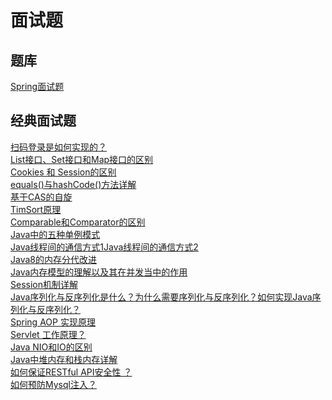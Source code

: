 # 面试题
## 题库
[Spring面试题](http://ifeve.com/spring-interview-questions-and-answers/)



## 经典面试题
[扫码登录是如何实现的？](https://www.jianshu.com/p/7f072ac61763) <br/>
[List接口、Set接口和Map接口的区别](http://blog.csdn.net/zcg_java/article/details/43232251)<br/>
[Cookies 和 Session的区别](http://blog.csdn.net/axin66ok/article/details/6175522)<br/>
[equals()与hashCode()方法详解](http://www.cnblogs.com/Qian123/p/5703507.html)<br/>
[基于CAS的自旋](https://www.kancloud.cn/seaboat/java-concurrent/117870)<br/>
[TimSort原理](https://baike.baidu.com/item/TimSort/10279720?fr=aladdin)<br/>
[Comparable和Comparator的区别](http://www.cnblogs.com/szlbm/p/5504634.html)<br/>
[Java中的五种单例模式](http://www.cnblogs.com/hupp/p/4487521.html)<br/>
[Java线程间的通信方式1](http://www.cnblogs.com/mengdd/archive/2013/02/20/2917956.html)[Java线程间的通信方式2](http://www.jb51.net/article/84213.htm)<br/>
[Java8的内存分代改进](http://blog.csdn.net/chlu113/article/details/51890469)<br/>
[Java内存模型的理解以及其在并发当中的作用](http://www.cnblogs.com/_popc/p/6096517.html)<br/>
[Session机制详解](http://justsee.iteye.com/blog/1570652)<br/>
[Java序列化与反序列化是什么？为什么需要序列化与反序列化？如何实现Java序列化与反序列化？](http://blog.csdn.net/wangloveall/article/details/7992448/)<br/>
[Spring AOP 实现原理](http://blog.csdn.net/moreevan/article/details/11977115/)<br/>
[Servlet 工作原理？](https://www.ibm.com/developerworks/cn/java/j-lo-servlet/)<br/>
[Java NIO和IO的区别](http://www.jb51.net/article/50621.htm)<br/>
[Java中堆内存和栈内存详解](http://www.cnblogs.com/whgw/archive/2011/09/29/2194997.html)<br/>
[如何保证RESTful API安全性 ？](http://blog.csdn.net/ywk253100/article/details/25654101)<br/>
[如何预防Mysql注入？](http://www.jb51.net/article/87948.htm)<br/>
